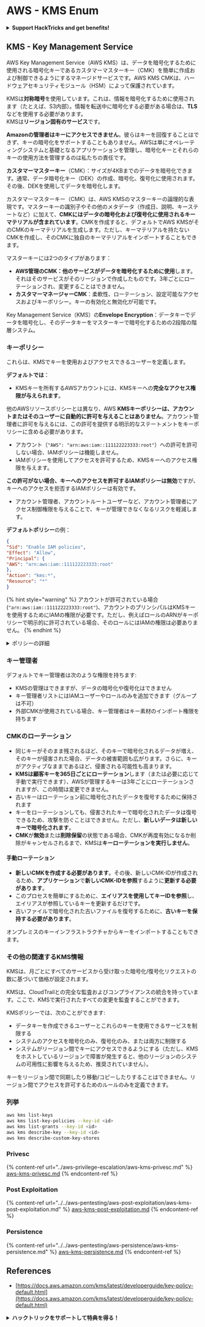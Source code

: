 # AWS - KMS Enum

<details>

<summary><strong>Support HackTricks and get benefits!</strong></summary>

* If you want to see your **company advertised in HackTricks** or if you want access to the **latest version of the PEASS or download HackTricks in PDF** Check the [**SUBSCRIPTION PLANS**](https://github.com/sponsors/carlospolop)!
* Get the [**official PEASS & HackTricks swag**](https://peass.creator-spring.com)
* Discover [**The PEASS Family**](https://opensea.io/collection/the-peass-family), our collection of exclusive [**NFTs**](https://opensea.io/collection/the-peass-family)
* **Join the** 💬 [**Discord group**](https://discord.gg/hRep4RUj7f) or the [**telegram group**](https://t.me/peass) or **follow** me on **Twitter** 🐦 [**@carlospolopm**](https://twitter.com/carlospolopm)**.**
* **Share your hacking tricks by submitting PRs to the** [**HackTricks**](https://github.com/carlospolop/hacktricks) and [**HackTricks Cloud**](https://github.com/carlospolop/hacktricks-cloud) github repos.

</details>

## KMS - Key Management Service

AWS Key Management Service（AWS KMS）は、データを暗号化するために使用される暗号化キーであるカスタマーマスターキー（CMK）を簡単に作成および制御できるようにするマネージドサービスです。AWS KMS CMKは、ハードウェアセキュリティモジュール（HSM）によって保護されています。

KMSは**対称暗号**を使用しています。これは、情報を暗号化するために使用されます（たとえば、S3内部）。情報を転送中に暗号化する必要がある場合は、**TLS**などを使用する必要があります。\
KMSは**リージョン固有のサービス**です。

**Amazonの管理者はキーにアクセスできません**。彼らはキーを回復することはできず、キーの暗号化をサポートすることもありません。AWSは単にオペレーティングシステムと基礎となるアプリケーションを管理し、暗号化キーとそれらのキーの使用方法を管理するのは私たちの責任です。

**カスタマーマスターキー**（CMK）：サイズが4KBまでのデータを暗号化できます。通常、データ暗号化キー（DEK）の作成、暗号化、復号化に使用されます。その後、DEKを使用してデータを暗号化します。

カスタマーマスターキー（CMK）は、AWS KMSのマスターキーの論理的な表現です。マスターキーの識別子やその他のメタデータ（作成日、説明、キーステートなど）に加えて、**CMKにはデータの暗号化および復号化に使用されるキーマテリアルが含まれています**。CMKを作成すると、デフォルトでAWS KMSがそのCMKのキーマテリアルを生成します。ただし、キーマテリアルを持たないCMKを作成し、そのCMKに独自のキーマテリアルをインポートすることもできます。

マスターキーには2つのタイプがあります：

* **AWS管理のCMK：他のサービスがデータを暗号化するために使用**します。それはそのサービスがそのリージョンで作成したものです。3年ごとにローテーションされ、変更することはできません。
* **カスタマーマネージャーCMK**：柔軟性、ローテーション、設定可能なアクセスおよびキーポリシー。キーの有効化と無効化が可能です。

Key Management Service（KMS）の**Envelope Encryption**：データキーでデータを暗号化し、そのデータキーをマスターキーで暗号化するための2段階の階層システム。

### キーポリシー

これらは、KMSでキーを使用およびアクセスできるユーザーを定義します。

**デフォルトでは**：

* KMSキーを所有するAWSアカウントには、KMSキーへの**完全なアクセス権限が与えられます**。

他のAWSリソースポリシーとは異なり、AWS **KMSキーポリシーは、アカウントまたはそのユーザーに自動的に許可を与えることはありません**。アカウント管理者に許可を与えるには、この許可を提供する明示的なステートメントをキーポリシーに含める必要があります。

* アカウント（`"AWS": "arn:aws:iam::111122223333:root"`）への許可を許可しない場合、IAMポリシーは機能しません。
* IAMポリシーを使用してアクセスを許可するため、KMSキーへのアクセス権限を与えます。

**この許可がない場合、キーへのアクセスを許可するIAMポリシーは無効**ですが、キーへのアクセスを拒否するIAMポリシーは有効です。
* アカウント管理者、アカウントルートユーザーなど、アカウント管理者にアクセス制御権限を与えることで、キーが管理できなくなるリスクを軽減します。

**デフォルトポリシー**の例：
```json
{
"Sid": "Enable IAM policies",
"Effect": "Allow",
"Principal": {
"AWS": "arn:aws:iam::111122223333:root"
},
"Action": "kms:*",
"Resource": "*"
}
```
{% hint style="warning" %}
アカウントが許可されている場合 (`"arn:aws:iam::111122223333:root"`)、アカウントのプリンシパルはKMSキーを使用するためにIAMの権限が必要です。ただし、例えばロールのARNがキーポリシーで明示的に許可されている場合、そのロールにはIAMの権限は必要ありません。
{% endhint %}

<details>

<summary>ポリシーの詳細</summary>

ポリシーのプロパティ:

* JSONベースのドキュメント
* リソース --> 影響を受けるリソース（"\*"にすることも可能）
* アクション --> kms:Encrypt、kms:Decrypt、kms:CreateGrant ...（権限）
* エフェクト --> Allow/Deny
* プリンシパル --> 影響を受けるARN
* 条件（オプション） --> 権限を与えるための条件

グラント:

* AWSアカウント内の別のAWSプリンシパルに権限を委任することができます。AWS KMSのAPIを使用して作成する必要があります。CMKの識別子、委任されるプリンシパル、必要な操作レベル（Decrypt、Encrypt、GenerateDataKey...）を指定できます。
* グラントが作成されると、GrantTokenとGratIDが発行されます。

**アクセス**:

* **キーポリシー**を介して -- これが存在する場合、IAMポリシーより優先されます
* **IAMポリシー**を介して
* **グラント**を介して

</details>

### キー管理者

デフォルトでキー管理者は次のような権限を持ちます:

* KMSの管理はできますが、データの暗号化や復号化はできません
* キー管理者リストにはIAMユーザーやロールのみを追加できます（グループは不可）
* 外部CMKが使用されている場合、キー管理者はキー素材のインポート権限を持ちます

### CMKのローテーション

* 同じキーがそのまま残されるほど、そのキーで暗号化されるデータが増え、そのキーが侵害された場合、データの被害範囲も広がります。さらに、キーがアクティブなままであるほど、侵害される可能性も高まります。
* **KMSは顧客キーを365日ごとにローテーション**します（または必要に応じて手動で実行できます）、AWSが管理するキーは3年ごとにローテーションされますが、この時間は変更できません。
* 古いキーはローテーション前に暗号化されたデータを復号するために保持されます
* キーをローテーションしても、侵害されたキーで暗号化されたデータは復号できるため、攻撃を防ぐことはできません。ただし、**新しいデータは新しいキーで暗号化されます**。
* **CMK**が**無効**または**削除保留**の状態である場合、CMKが再度有効になるか削除がキャンセルされるまで、KMSは**キーローテーションを実行しません**。

#### 手動ローテーション

* **新しいCMKを作成する必要があります**。その後、新しいCMK-IDが作成されるため、**アプリケーション**で**新しいCMK-IDを参照**するように**更新する必要があります**。
* このプロセスを簡単にするために、**エイリアスを使用してキーIDを参照**し、エイリアスが参照しているキーを更新するだけです。
* 古いファイルで暗号化された古いファイルを復号するために、**古いキーを保持する必要があります**。

オンプレミスのキーインフラストラクチャからキーをインポートすることもできます。

### その他の関連するKMS情報

KMSは、月ごとにすべてのサービスから受け取った暗号化/復号化リクエストの数に基づいて価格が設定されます。

KMSは、CloudTrailとの完全な監査およびコンプライアンスの統合を持っています。ここで、KMSで実行されたすべての変更を監査することができます。

KMSポリシーでは、次のことができます:

* データキーを作成できるユーザーとこれらのキーを使用できるサービスを制限する
* システムのアクセスを暗号化のみ、復号化のみ、または両方に制限する
* システムがリージョン間でキーにアクセスできるようにする（ただし、KMSをホストしているリージョンで障害が発生すると、他のリージョンのシステムの可用性に影響を与えるため、推奨されていません）。

キーをリージョン間で同期したり移動/コピーしたりすることはできません。リージョン間でアクセスを許可するためのルールのみを定義できます。

### 列挙
```bash
aws kms list-keys
aws kms list-key-policies --key-id <id>
aws kms list-grants --key-id <id>
aws kms describe-key --key-id <id>
aws kms describe-custom-key-stores
```
### Privesc

{% content-ref url="../aws-privilege-escalation/aws-kms-privesc.md" %}
[aws-kms-privesc.md](../aws-privilege-escalation/aws-kms-privesc.md)
{% endcontent-ref %}

### Post Exploitation

{% content-ref url="../../aws-pentesting/aws-post-exploitation/aws-kms-post-exploitation.md" %}
[aws-kms-post-exploitation.md](../../aws-pentesting/aws-post-exploitation/aws-kms-post-exploitation.md)
{% endcontent-ref %}

### Persistence

{% content-ref url="../../aws-pentesting/aws-persistence/aws-kms-persistence.md" %}
[aws-kms-persistence.md](../../aws-pentesting/aws-persistence/aws-kms-persistence.md)
{% endcontent-ref %}

## References

* [https://docs.aws.amazon.com/kms/latest/developerguide/key-policy-default.html](https://docs.aws.amazon.com/kms/latest/developerguide/key-policy-default.html)

<details>

<summary><strong>ハックトリックをサポートして特典を得る！</strong></summary>

* **HackTricksのスポンサーになる**ことで、**会社の広告を表示**したり、**PEASSの最新バージョンをダウンロード**したりできます。[**サブスクリプションプラン**](https://github.com/sponsors/carlospolop)をチェックしてください！
* [**公式のPEASS＆HackTricksグッズ**](https://peass.creator-spring.com)を手に入れましょう。
* [**The PEASS Family**](https://opensea.io/collection/the-peass-family)を見つけて、独占的な[**NFT**](https://opensea.io/collection/the-peass-family)を手に入れましょう。
* 💬 [**Discordグループ**](https://discord.gg/hRep4RUj7f)または[**Telegramグループ**](https://t.me/peass)に参加するか、**Twitter**で私をフォローしてください🐦 [**@carlospolopm**](https://twitter.com/carlospolopm)**。**
* **HackTricks**と**HackTricks Cloud**のGitHubリポジトリに**PRを提出**することで、あなたのハッキングトリックを共有してください。

</details>
